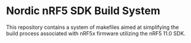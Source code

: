 # Nordic nRF5 SDK Build System #

This repository contains a system of makefiles aimed at simplifying the build
process associated with nRF5x firmware utilizing the nRF5 11.0 SDK.
